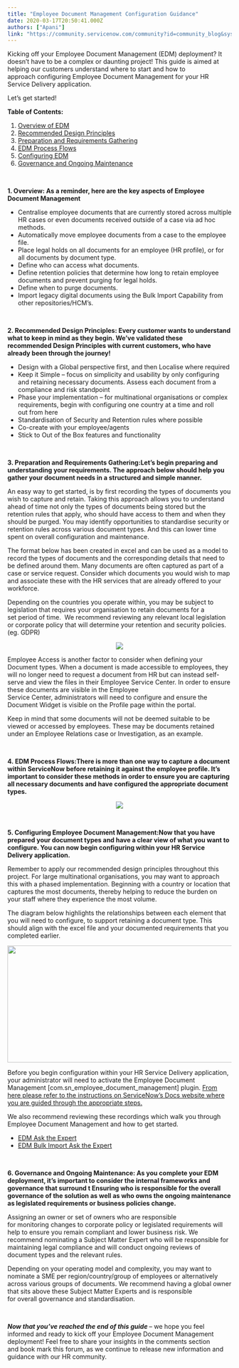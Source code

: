 ```yaml
---
title: "Employee Document Management Configuration Guidance"
date: 2020-03-17T20:50:41.000Z
authors: ["Apani"]
link: "https://community.servicenow.com/community?id=community_blog&sys_id=d73496aedb6f00542be0a851ca96198a"
---
```

<p style="text-align: left;">Kicking off your Employee Document Management (EDM) deployment? It doesn’t have to be a complex or daunting project! This guide is aimed at helping our customers understand where to start and how to approach configuring Employee Document Management for your HR Service Delivery application. </p>
<p>Let’s get started! </p>
<p><strong>Table of Contents:</strong> </p>
<ol><li><a href="#overview" rel="nofollow">Overview of EDM</a></li><li><a href="#design_principles" rel="nofollow">Recommended Design Principles</a></li><li><a href="#preparation" rel="nofollow">Preparation and Requirements Gathering</a></li><li><a href="#process_flow" rel="nofollow">EDM Process Flows</a></li><li><a href="#configuring" rel="nofollow">Configuring EDM</a></li><li><a href="#governance" rel="nofollow">Governance and Ongoing Maintenance</a></li></ol>
<p><strong> </strong></p>
<p><strong><a name="overview"></a>1. Overview</strong><strong>: </strong><strong>As a reminder, here are the key </strong><strong>aspects</strong><strong> of Employee Document Management</strong> </p>
<ul><li>Centralise employee documents that are currently stored across multiple HR cases or even documents received outside of a case via ad hoc methods. </li><li>Automatically move employee documents from a case to the employee file. </li><li>Place legal holds on all documents for an employee (HR profile), or for all documents by document type. </li><li>Define who can access what documents.</li><li>Define retention policies that determine how long to retain employee documents and prevent purging for legal holds. </li><li>Define when to purge documents. </li><li>Import legacy digital documents using the Bulk Import Capability from other repositories/HCM’s.</li></ul>
<p> </p>
<p><strong><a name="design_principles"></a>2. Recommended </strong><strong>Design Principles</strong><strong>: </strong><strong>Every customer wants to understand what to keep in mind as they begin. </strong><strong>W</strong><strong>e’ve validated these recommended </strong><strong>D</strong><strong>esign </strong><strong>P</strong><strong>rinciples with </strong><strong>current customers, who have already been through the journey!</strong> </p>
<ul><li>Design with a Global perspective first, and then Localise where required </li><li>Keep it Simple – focus on simplicity and usability by only configuring and retaining necessary documents. Assess each document from a compliance and risk standpoint  </li><li>Phase your implementation – for multinational organisations or complex requirements, begin with configuring one country at a time and roll out from here </li><li>Standardisation of Security and Retention rules where possible </li><li>Co-create with your employee/agents </li><li>Stick to Out of the Box features and functionality</li></ul>
<p> </p>
<p><strong><a name="preparation"></a>3. Preparation and Requirements Gathering:</strong><strong>Let’s begin preparing and understanding your requirements. The approach below should help you gather your document needs in a</strong><strong> structured and simple manner.</strong>  </p>
<p>An easy way to get started, is by first recording the types of documents you wish to capture and retain. Taking this approach allows you to understand ahead of time not only the types of documents being stored but the retention rules that apply, who should have access to them and when they should be purged. You may identify opportunities to standardise security or retention rules across various document types. And this can lower time spent on overall configuration and maintenance. </p>
<p>The format below has been created in excel and can be used as a model to record the types of documents and the corresponding details that need to be defined around them. Many documents are often captured as part of a case or service request. Consider which documents you would wish to map and associate these with the HR services that are already offered to your workforce. </p>
<p>Depending on the countries you operate within, you may be subject to legislation that requires your organisation to retain documents for a set period of time.  We recommend reviewing any relevant local legislation or corporate policy that will determine your retention and security policies. (eg. GDPR)  </p>
<p style="text-align: center;"><img style="max-width: 100%; max-height: 480px;" src="https://community.servicenow.com/e1b3da6adb6f00542be0a851ca96198d.iix" /></p>
<p>Employee Access is another factor to consider when defining your Document types. When a document is made accessible to employees, they will no longer need to request a document from HR but can instead self-serve and view the files in their Employee Service Center. In order to ensure these documents are visible in the Employee Service Center, administrators will need to configure and ensure the Document Widget is visible on the Profile page within the portal.  </p>
<p>Keep in mind that some documents will not be deemed suitable to be viewed or accessed by employees. These may be documents retained under an Employee Relations case or Investigation, as an example. </p>
<p> </p>
<p><strong><a name="process_flow"></a>4. </strong><strong>EDM Process Flows</strong><strong>:</strong><strong>There is more than one way to capture a document within ServiceNow </strong><strong>before</strong><strong> retain</strong><strong>ing</strong><strong> it against the employee profile. It’s important to </strong><strong>consider </strong><strong>these methods in order to ensure you are</strong><strong> capturing all necessary documents and have configured the appropriate document types.</strong> </p>
<p style="text-align: center;"><img style="max-width: 100%; max-height: 480px;" src="https://community.servicenow.com/43f316eadb6f00542be0a851ca961999.iix" /></p>
<p> </p>
<p><strong><a name="configuring"></a>5. Configuring Employee Document Management</strong><strong>:</strong><strong>Now that you have prepared your document types and have a clear view of what you want to configure. You can now begin configuring within your HR Service Delivery application. </strong> </p>
<p>Remember to apply our recommended design principles throughout this project. For large multinational organisations, you may want to approach this with a phased implementation. Beginning with a country or location that captures the most documents, thereby helping to reduce the burden on your staff where they experience the most volume.  </p>
<p>The diagram below highlights the relationships between each element that you will need to configure, to support retaining a document type. This should align with the excel file and your documented requirements that you completed earlier. </p>
<p style="text-align: center;"><img class="WACImage SCXW211577752 BCX0" src="https://community.servicenow.com/52139626db6f00542be0a851ca96199e.iix" width="758" height="263" /></p>
<p>Before you begin configuration within your HR Service Delivery application, your administrator will need to activate the Employee Document Management [com.sn_employee_document_management] plugin. <a href="https://docs.servicenow.com/bundle/newyork-hr-service-delivery/page/product/human-resources/concept/hr-employee-doc-management.html" rel="nofollow">From here please refer to the instructions on ServiceNow’s Docs website where you are guided through the appropriate steps.</a> </p>
<p>We also recommend reviewing these recordings which walk you through Employee Document Management and how to get started. </p>
<ul><li><a href="https://community.servicenow.com/community?id&#61;community_question&amp;sys_id&#61;f9d096bcdbb4af048e7c2926ca9619a0" target="_blank" rel="noopener noreferrer nofollow">EDM Ask the Expert</a></li><li><a href="https://community.servicenow.com/community?id&#61;community_Question&amp;sys_id&#61;b85b7faddb52b780a39a0b55ca96193d" target="_blank" rel="noopener noreferrer nofollow">EDM Bulk Import Ask the Expert</a></li></ul>
<p> </p>
<p><strong><a name="governance"></a>6. Governance and </strong><strong>Ongoing Maintenance</strong><strong>:</strong><strong> </strong><strong>As you complete your EDM deployment, it’s important to consider the internal frameworks and governance that surround t</strong><strong> Ensuring who is responsible for the overall governance of the solution as well as who owns the ongoing maintenance as </strong><strong>legislated requirements or business policies change. </strong> </p>
<p>Assigning an owner or set of owners who are responsible for monitoring changes to corporate policy or legislated requirements will help to ensure you remain compliant and lower business risk. We recommend nominating a Subject Matter Expert who will be responsible for maintaining legal compliance and will conduct ongoing reviews of document types and the relevant rules.  </p>
<p>Depending on your operating model and complexity, you may want to nominate a SME per region/country/group of employees or alternatively across various groups of documents. We recommend having a global owner that sits above these Subject Matter Experts and is responsible for overall governance and standardisation.  </p>
<p> </p>
<p><strong><em>Now that you’ve reached the end of this guide </em></strong>– we hope you feel informed and ready to kick off your Employee Document Management deployment! Feel free to share your insights in the comments section and book mark this forum, as we continue to release new information and guidance with our HR community.  </p>
<p> </p>